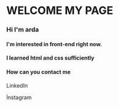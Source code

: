
<h1>
  WELCOME MY PAGE  
</h1>


<h3>Hi I'm arda</h3>
<h4>I'm interested in front-end right now.</h4>
<h4>I learned html and css sufficiently</h4>
<h4>How can you contact me</h4>
<p>LinkedIn</p>
<p>İnstagram</p>


